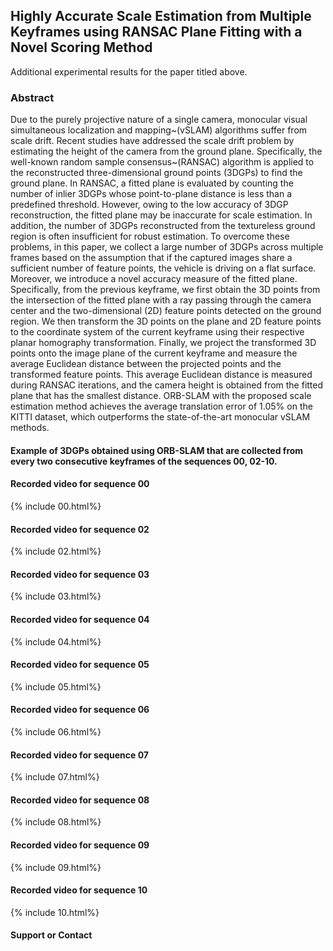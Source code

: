## Highly Accurate Scale Estimation from Multiple Keyframes using RANSAC Plane Fitting with a Novel Scoring Method
Additional experimental results for the paper titled above.
### Abstract
Due to the purely projective nature of a single camera, monocular visual simultaneous localization and mapping~(vSLAM) algorithms suffer from scale drift. Recent studies have addressed the scale drift problem by estimating the height of the camera from the ground plane. Specifically, the well-known random sample consensus~(RANSAC) algorithm is applied to the reconstructed three-dimensional ground points (3DGPs) to find the ground plane. In RANSAC, a fitted plane is evaluated by counting the number of inlier 3DGPs whose point-to-plane distance is less than a predefined threshold. However, owing to the low accuracy of 3DGP reconstruction, the fitted plane may be inaccurate for scale estimation. In addition, the number of 3DGPs reconstructed from the textureless ground region is often insufficient for robust estimation. To overcome these problems, in this paper, we collect a large number of 3DGPs across multiple frames based on the assumption that if the captured images share a sufficient number of feature points, the vehicle is driving on a flat surface. Moreover, we introduce a novel accuracy measure of the fitted plane. Specifically, from the previous keyframe, we first obtain the 3D points from the intersection of the fitted plane with a ray passing through the camera center and the two-dimensional (2D) feature points detected on the ground region. We then transform the 3D points on the plane and 2D feature points to the coordinate system of the current keyframe using their respective planar homography transformation. Finally, we project the transformed 3D points onto the image plane of the current keyframe and measure the average Euclidean distance between the projected points and the transformed feature points. This average Euclidean distance is measured during RANSAC iterations, and the camera height is obtained from the fitted plane that has the smallest distance. ORB-SLAM with the proposed scale estimation method achieves the average translation error of 1.05\% on the KITTI dataset, which outperforms the state-of-the-art monocular vSLAM methods.

#### Example of 3DGPs obtained using ORB-SLAM that are collected from every two consecutive keyframes of the sequences 00, 02-10.

#### Recorded video for sequence 00
{% include 00.html%}
#### Recorded video for sequence 02
{% include 02.html%}
#### Recorded video for sequence 03
{% include 03.html%}
#### Recorded video for sequence 04
{% include 04.html%}
#### Recorded video for sequence 05
{% include 05.html%}
#### Recorded video for sequence 06
{% include 06.html%}
#### Recorded video for sequence 07
{% include 07.html%}
#### Recorded video for sequence 08
{% include 08.html%}
#### Recorded video for sequence 09
{% include 09.html%}
#### Recorded video for sequence 10
{% include 10.html%}
#### Support or Contact
